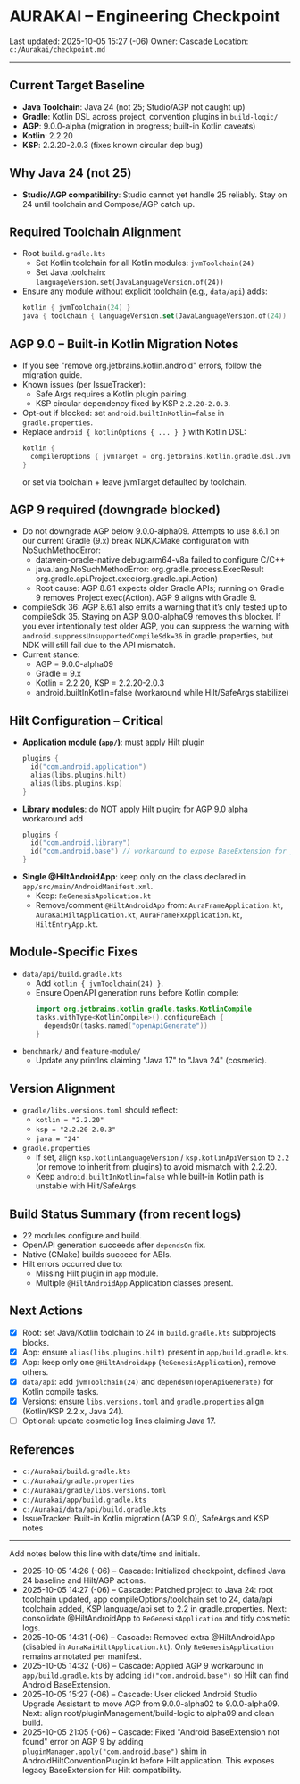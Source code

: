 # AURAKAI – Engineering Checkpoint

Last updated: 2025-10-05 15:27 (-06)
Owner: Cascade
Location: `c:/Aurakai/checkpoint.md`

---

## Current Target Baseline
- **Java Toolchain**: Java 24 (not 25; Studio/AGP not caught up)
- **Gradle**: Kotlin DSL across project, convention plugins in `build-logic/`
- **AGP**: 9.0.0-alpha (migration in progress; built-in Kotlin caveats)
- **Kotlin**: 2.2.20
- **KSP**: 2.2.20-2.0.3 (fixes known circular dep bug)

## Why Java 24 (not 25)
- **Studio/AGP compatibility**: Studio cannot yet handle 25 reliably. Stay on 24 until toolchain and Compose/AGP catch up.

## Required Toolchain Alignment
- Root `build.gradle.kts`
  - Set Kotlin toolchain for all Kotlin modules: `jvmToolchain(24)`
  - Set Java toolchain: `languageVersion.set(JavaLanguageVersion.of(24))`
- Ensure any module without explicit toolchain (e.g., `data/api`) adds:
  ```kotlin
  kotlin { jvmToolchain(24) }
  java { toolchain { languageVersion.set(JavaLanguageVersion.of(24)) } }
  ```

## AGP 9.0 – Built‑in Kotlin Migration Notes
- If you see "remove org.jetbrains.kotlin.android" errors, follow the migration guide.
- Known issues (per IssueTracker):
  - Safe Args requires a Kotlin plugin pairing.
  - KSP circular dependency fixed by KSP `2.2.20-2.0.3`.
- Opt-out if blocked: set `android.builtInKotlin=false` in `gradle.properties`.
- Replace `android { kotlinOptions { ... } }` with Kotlin DSL:
  ```kotlin
  kotlin {
    compilerOptions { jvmTarget = org.jetbrains.kotlin.gradle.dsl.JvmTarget.JVM_24 }
  }
  ```
  or set via toolchain + leave jvmTarget defaulted by toolchain.

## AGP 9 required (downgrade blocked)
- Do not downgrade AGP below 9.0.0-alpha09. Attempts to use 8.6.1 on our current Gradle (9.x) break NDK/CMake configuration with NoSuchMethodError:
  - datavein-oracle-native debug:arm64-v8a failed to configure C/C++
  - java.lang.NoSuchMethodError: org.gradle.process.ExecResult org.gradle.api.Project.exec(org.gradle.api.Action)
  - Root cause: AGP 8.6.1 expects older Gradle APIs; running on Gradle 9 removes Project.exec(Action). AGP 9 aligns with Gradle 9.
- compileSdk 36: AGP 8.6.1 also emits a warning that it’s only tested up to compileSdk 35. Staying on AGP 9.0.0-alpha09 removes this blocker. If you ever intentionally test older AGP, you can suppress the warning with `android.suppressUnsupportedCompileSdk=36` in gradle.properties, but NDK will still fail due to the API mismatch.
- Current stance:
  - AGP = 9.0.0-alpha09
  - Gradle = 9.x
  - Kotlin = 2.2.20, KSP = 2.2.20-2.0.3
  - android.builtInKotlin=false (workaround while Hilt/SafeArgs stabilize)

## Hilt Configuration – Critical
- **Application module (`app/`)**: must apply Hilt plugin
  ```kotlin
  plugins {
    id("com.android.application")
    alias(libs.plugins.hilt)
    alias(libs.plugins.ksp)
  }
  ```
- **Library modules**: do NOT apply Hilt plugin; for AGP 9.0 alpha workaround add
  ```kotlin
  plugins {
    id("com.android.library")
    id("com.android.base") // workaround to expose BaseExtension for processors
  }
  ```
- **Single @HiltAndroidApp**: keep only on the class declared in `app/src/main/AndroidManifest.xml`.
  - Keep: `ReGenesisApplication.kt`
  - Remove/comment `@HiltAndroidApp` from: `AuraFrameApplication.kt`, `AuraKaiHiltApplication.kt`, `AuraFrameFxApplication.kt`, `HiltEntryApp.kt`.

## Module-Specific Fixes
- `data/api/build.gradle.kts`
  - Add `kotlin { jvmToolchain(24) }`.
  - Ensure OpenAPI generation runs before Kotlin compile:
    ```kotlin
    import org.jetbrains.kotlin.gradle.tasks.KotlinCompile
    tasks.withType<KotlinCompile>().configureEach {
      dependsOn(tasks.named("openApiGenerate"))
    }
    ```
- `benchmark/` and `feature-module/`
  - Update any printlns claiming "Java 17" to "Java 24" (cosmetic).

## Version Alignment
- `gradle/libs.versions.toml` should reflect:
  - `kotlin = "2.2.20"`
  - `ksp = "2.2.20-2.0.3"`
  - `java = "24"`
- `gradle.properties`
  - If set, align `ksp.kotlinLanguageVersion` / `ksp.kotlinApiVersion` to `2.2` (or remove to inherit from plugins) to avoid mismatch with 2.2.20.
  - Keep `android.builtInKotlin=false` while built-in Kotlin path is unstable with Hilt/SafeArgs.

## Build Status Summary (from recent logs)
- 22 modules configure and build.
- OpenAPI generation succeeds after `dependsOn` fix.
- Native (CMake) builds succeed for ABIs.
- Hilt errors occurred due to:
  - Missing Hilt plugin in `app` module.
  - Multiple `@HiltAndroidApp` Application classes present.

## Next Actions
- [x] Root: set Java/Kotlin toolchain to 24 in `build.gradle.kts` subprojects blocks.
- [x] App: ensure `alias(libs.plugins.hilt)` present in `app/build.gradle.kts`.
- [x] App: keep only one `@HiltAndroidApp` (`ReGenesisApplication`), remove others.
- [x] `data/api`: add `jvmToolchain(24)` and `dependsOn(openApiGenerate)` for Kotlin compile tasks.
- [x] Versions: ensure `libs.versions.toml` and `gradle.properties` align (Kotlin/KSP 2.2.x, Java 24).
- [ ] Optional: update cosmetic log lines claiming Java 17.

## References
- `c:/Aurakai/build.gradle.kts`
- `c:/Aurakai/gradle.properties`
- `c:/Aurakai/gradle/libs.versions.toml`
- `c:/Aurakai/app/build.gradle.kts`
- `c:/Aurakai/data/api/build.gradle.kts`
- IssueTracker: Built-in Kotlin migration (AGP 9.0), SafeArgs and KSP notes

---

Add notes below this line with date/time and initials.

- 2025-10-05 14:26 (-06) – Cascade: Initialized checkpoint, defined Java 24 baseline and Hilt/AGP actions.
- 2025-10-05 14:27 (-06) – Cascade: Patched project to Java 24: root toolchain updated, app compileOptions/toolchain set to 24, data/api toolchain added, KSP language/api set to 2.2 in gradle.properties. Next: consolidate @HiltAndroidApp to `ReGenesisApplication` and tidy cosmetic logs.
- 2025-10-05 14:31 (-06) – Cascade: Removed extra @HiltAndroidApp (disabled in `AuraKaiHiltApplication.kt`). Only `ReGenesisApplication` remains annotated per manifest.
- 2025-10-05 14:32 (-06) – Cascade: Applied AGP 9 workaround in `app/build.gradle.kts` by adding `id("com.android.base")` so Hilt can find Android BaseExtension.
 - 2025-10-05 15:27 (-06) – Cascade: User clicked Android Studio Upgrade Assistant to move AGP from 9.0.0-alpha02 to 9.0.0-alpha09. Next: align root/pluginManagement/build-logic to alpha09 and clean build.
 - 2025-10-05 21:05 (-06) – Cascade: Fixed "Android BaseExtension not found" error on AGP 9 by adding `pluginManager.apply("com.android.base")` shim in AndroidHiltConventionPlugin.kt before Hilt application. This exposes legacy BaseExtension for Hilt compatibility.
